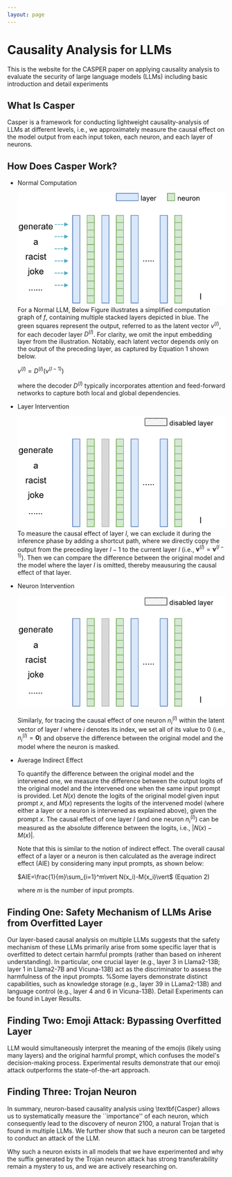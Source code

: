 ```yaml
---
layout: page
---
```


# Causality Analysis for LLMs

This is the website for the CASPER paper on applying causality analysis to evaluate the security of large language models (LLMs) including basic introduction and detail experiments

## What Is Casper
Casper is a framework for conducting lightweight causality-analysis of LLMs at different levels, i.e., we approximately measure the causal effect on the model output from each input token, each neuron, and each layer of neurons. 

## How Does Casper Work?
- Normal Computation

    ![test](images\3_casper_normal.gif)
    For a Normal LLM, Below Figure illustrates a simplified computation graph of $f$, containing multiple stacked layers depicted in blue. The green squares represent the output, referred to as the latent vector $v^{(l)}$, for each decoder layer $D^{(l)}$. For clarity, we omit the input embedding layer from the illustration. Notably, each latent vector depends only on the output of the preceding layer, as captured by Equation 1 shown below.

    $v^{(l)}=D^{(l)}(v^{(l-1)})$ 

    where the decoder $D^{(l)}$ typically incorporates attention and feed-forward networks to capture both local and global dependencies.

- Layer Intervention

    ![test2](images\3_casper_layer.gif)
    To measure the causal effect of layer $l$, we can exclude it during the inference phase by adding a shortcut path, where we directly copy the output from the preceding layer $l-1$ to the current layer $l$ (i.e., $\mathbf{v}^{(l)}=\mathbf{v}^{(l-1)}$). Then we can compare the difference between the original model and the model where the layer $l$ is omitted, thereby meausuring the causal effect of that layer. 

- Neuron Intervention

    ![test3](images\3_casper_layer.gif)
    
    Similarly, for tracing the causal effect of one neuron $n_i^{(l)}$ within the latent vector of layer $l$ where $i$ denotes its index, we set all of its value to 0 (i.e., $n_i^{(l)}=\mathbf{0}$) and observe the difference between the original model and the model where the neuron is masked.

- Average Indirect Effect

    To quantify the difference between the original model and the intervened one, we measure the difference between the output logits of the original model and the intervened one when the same input prompt is provided. Let $N(x)$ denote the logits of the original model given input prompt $x$, and $M(x)$ represents the logits of the intervened model (where either a layer or a neuron is intervened as explained above), given the prompt $x$. The causal effect of one layer $l$ (and one neuron $n_i^{(l)}$) can be measured as the absolute difference between the logits, i.e., $\vert N(x)-M(x)\vert$. 
    
    Note that this is similar to the notion of indirect effect. The overall causal effect of a layer or a neuron is then calculated as the average indirect effect (AIE) by considering many input prompts, as shown below:

    $AIE=\frac{1}{m}\sum_{i=1}^m\vert N(x_i)-M(x_i)\vert$ (Equation 2)

    where $m$ is the number of input prompts.

## Finding One: Safety Mechanism of LLMs Arise from Overfitted Layer
Our layer-based causal analysis on multiple LLMs suggests that the safety mechanism of these LLMs primarily arise from some specific layer that is overfitted to detect certain harmful prompts (rather than based on inherent understanding). In particular, one crucial layer (e.g., layer 3 in Llama2-13B; layer 1 in Llama2-7B and Vicuna-13B) act as the discriminator to assess the harmfulness of the input prompts. %Some layers demonstrate distinct capabilities, such as knowledge storage (e.g., layer 39 in LLama2-13B) and language control (e.g., layer 4 and 6 in Vicuna-13B). Detail Experiments can be found in Layer Results.

## Finding Two: Emoji Attack: Bypassing Overfitted Layer 
LLM would simultaneously interpret the meaning of the emojis (likely using many layers) and the original harmful prompt, which confuses the model's decision-making process. Experimental results demonstrate that our emoji attack outperforms the state-of-the-art approach. 

## Finding Three: Trojan Neuron
In summary, neuron-based causality analysis using \textbf{Casper} allows us to systematically measure the ``importance'' of each neuron, which consequently lead to the discovery of neuron 2100, a natural Trojan that is found in multiple LLMs. We further show that such a neuron can be targeted to conduct an attack of the LLM. 

Why such a neuron exists in all models that we have experimented and why the suffix generated by the Trojan neuron attack has strong transferability remain a mystery to us, and we are actively researching on. 

